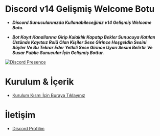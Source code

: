 # Discord v14 Gelişmiş Welcome Botu


- **_Discord Sunucularınızda Kullanabileceğiniz v14 Gelişmiş Welcome Botu._**

- **_Bot Kayıt Kanallarına Girip Kulaklık Kapatıp Bekler Sunucuya Katılan Üstünde Kayıtsız Rolü Olan Kişiler Sese Girince Hoşgeldin Sesini Söyler Ve Bu Tekrar Eder Yetkili Sese Girince Uyarı Sesini Belirtir Ve Susar Public Sunucular İçin Gelişmiş Bottur._**

[![Discord Presence](https://lanyard-profile-readme.vercel.app/api/1111672215541395526?hideDiscrim=true)](https://discord.com/users/1111672215541395526) 

  
 # Kurulum & İçerik 


 - [Kurulum Kısmı İçin Buraya Tıklayınız](Kurulum.md)

  # İletişim 

 - [Discord Profilim](https://discord.com/users/1111672215541395526)